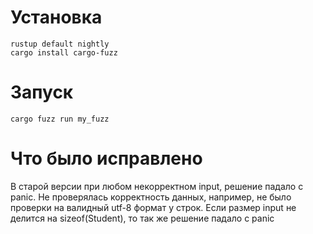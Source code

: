 # Установка
```
rustup default nightly
cargo install cargo-fuzz
```
# Запуск
```
cargo fuzz run my_fuzz
```

# Что было исправлено
В старой версии при любом некорректном input, решение падало с panic. Не проверялась корректность данных, например, не было проверки на валидный utf-8 формат у строк. Если размер input не делится на sizeof(Student), то так же решение падало с panic